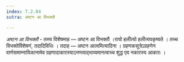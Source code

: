 ```yaml
---
index: 7.2.84
sutra: अष्टन आ विभक्तौ

---
```

_अष्टन आ विभक्तौ_ - तस्य विशेषमाह — अष्टन आ विभक्तौ ।रायो हली॑त्यो हलीत्यपकृष्यते । तच्च विभक्तेर्विशेषणं, तदादिविधिः । तदाह — अष्टन आत्वमित्यादिना । ग्रहणकसूत्रेऽग्रहणेन वार्णसमाम्नायिकानामेव ग्रहणादाकारस्याऽनण्त्वाद्भाव्यमानत्वाच्च शुद्ध एव नकारस्य आकारः ।